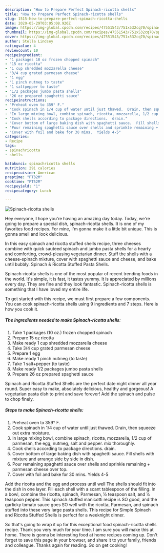 ```yaml
---
description: "How to Prepare Perfect Spinach-ricotta shells"
title: "How to Prepare Perfect Spinach-ricotta shells"
slug: 1515-how-to-prepare-perfect-spinach-ricotta-shells
date: 2020-05-29T03:05:08.926Z
image: https://img-global.cpcdn.com/recipes/47551543/751x532cq70/spinach-ricotta-shells-recipe-main-photo.jpg
thumbnail: https://img-global.cpcdn.com/recipes/47551543/751x532cq70/spinach-ricotta-shells-recipe-main-photo.jpg
cover: https://img-global.cpcdn.com/recipes/47551543/751x532cq70/spinach-ricotta-shells-recipe-main-photo.jpg
author: Stella Lindsey
ratingvalue: 4
reviewcount: 10
recipeingredient:
- "1 packages 10 oz frozen chopped spinach"
- "15 oz ricotta"
- "1 cup shredded mozzarella cheese"
- "3/4 cup grated parmesan cheese"
- "1 egg"
- "1 pinch nutmeg to taste"
- "1 saltpepper to taste"
- "1/2 packages jumbo pasta shells"
- "26 oz prepared spaghetti sauce"
recipeinstructions:
- "Preheat oven to 359° F."
- "Cook spinach in 1/4 cup of water until just thawed.  Drain, then squeeze out extra moisture."
- "In large mixing bowl, combine spinach, ricotta, mozzarella, 1/2 cup of parmesan, the egg, nutmeg, salt and pepper.  mix thoroughly."
- "Cook shells according to package directions.  drain."
- "Cover bottom of large baking dish with spaghetti sauce.  Fill shells with mixture and arrange side by side in dish."
- "Pour remaining spaghetti sauce over shells and sprinkle remaining + parmesan cheese over top."
- "Cover with foil and bake for 30 mins.  Yields 4-5"
categories:
- Recipe
tags:
- spinachricotta
- shells

katakunci: spinachricotta shells 
nutrition: 291 calories
recipecuisine: American
preptime: "PT32M"
cooktime: "PT52M"
recipeyield: "1"
recipecategory: Lunch

---
```



![Spinach-ricotta shells](https://img-global.cpcdn.com/recipes/47551543/751x532cq70/spinach-ricotta-shells-recipe-main-photo.jpg)

Hey everyone, I hope you're having an amazing day today. Today, we're going to prepare a special dish, spinach-ricotta shells. It is one of my favorites food recipes. For mine, I'm gonna make it a little bit unique. This is gonna smell and look delicious.

In this easy spinach and ricotta stuffed shells recipe, three cheeses combine with quick sauteed spinach and jumbo pasta shells for a hearty and comforting, crowd-pleasing vegetarian dinner. Stuff the shells with a cheese-spinach mixture, cover with spaghetti sauce and cheese, and bake until bubbly. Spinach &amp; Ricotta Stuffed Pasta Shells.

Spinach-ricotta shells is one of the most popular of recent trending foods in the world. It's simple, it is fast, it tastes yummy. It is appreciated by millions every day. They are fine and they look fantastic. Spinach-ricotta shells is something that I have loved my entire life.


To get started with this recipe, we must first prepare a few components. You can cook spinach-ricotta shells using 9 ingredients and 7 steps. Here is how you cook it.

<!--inarticleads1-->

##### The ingredients needed to make Spinach-ricotta shells:

1. Take 1 packages (10 oz.) frozen chopped spinach
1. Prepare 15 oz ricotta
1. Make ready 1 cup shredded mozzarella cheese
1. Take 3/4 cup grated parmesan cheese
1. Prepare 1 egg
1. Make ready 1 pinch nutmeg (to taste)
1. Take 1 salt+pepper (to taste)
1. Make ready 1/2 packages jumbo pasta shells
1. Prepare 26 oz prepared spaghetti sauce


Spinach and Ricotta Stuffed Shells are the perfect date night dinner all year round. Super easy to make, absolutely delicious, healthy and gorgeous! A vegetarian pasta dish to print and save forever! Add the spinach and pulse to chop finely. 

<!--inarticleads2-->

##### Steps to make Spinach-ricotta shells:

1. Preheat oven to 359° F.
1. Cook spinach in 1/4 cup of water until just thawed.  Drain, then squeeze out extra moisture.
1. In large mixing bowl, combine spinach, ricotta, mozzarella, 1/2 cup of parmesan, the egg, nutmeg, salt and pepper.  mix thoroughly.
1. Cook shells according to package directions.  drain.
1. Cover bottom of large baking dish with spaghetti sauce.  Fill shells with mixture and arrange side by side in dish.
1. Pour remaining spaghetti sauce over shells and sprinkle remaining + parmesan cheese over top.
1. Cover with foil and bake for 30 mins.  Yields 4-5


Add the ricotta and the egg and process until well The shells should fit into the dish in one layer. Fill each shell with a scant tablespoon of the filling. In a bowl, combine the ricotta, spinach, Parmesan, ½ teaspoon salt, and ¼ teaspoon pepper. This spinach stuffed manicotti recipe is SO good, and the garlicky tomato sauce goes SO well with the ricotta, Parmesan, and spinach stuffed into these very large pasta shells. This recipe for Simple Spinach and Ricotta Stuffed Shells is perfect for a weeknight dinner. 

So that's going to wrap it up for this exceptional food spinach-ricotta shells recipe. Thank you very much for your time. I am sure you will make this at home. There is gonna be interesting food at home recipes coming up. Don't forget to save this page in your browser, and share it to your family, friends and colleague. Thanks again for reading. Go on get cooking!
